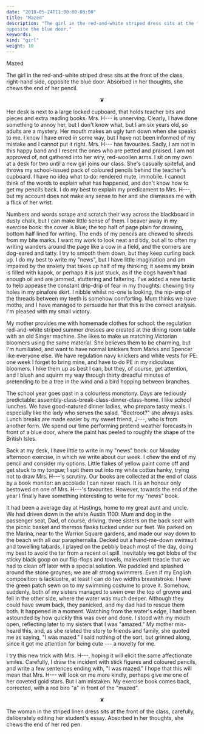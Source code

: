 ```yaml
---
date: "2018-05-24T11:00:00-08:00"
title: "Mazed"
description: "The girl in the red-and-white striped dress sits at the front of the class, right-hand side,
opposite the blue door."
keywords:
kind: "girl"
weight: 10
---
```


Mazed

The girl in the red-and-white striped dress sits at the front of the class, right-hand side,
opposite the blue door. Absorbed in her thoughts, she chews the end of her pencil.

<p style="text-align: center;">
❦
</p>

Her desk is next to a large locked cupboard, that holds teacher bits and pieces and extra reading
books. Mrs. H--- is unnerving. Clearly, I have done something to annoy her, but I don<span
dir="rtl">'</span>t know what, but I am six years old, so adults are a mystery. Her mouth makes an
ugly turn down when she speaks to me. I know I have erred in some way, but I have not been informed
of my mistake and I cannot put it right. Mrs. H--- has favourites. Sadly, I am not in this happy
band and I resent the ones who are petted and praised. I am not approved of, not gathered into her
wiry, red-woollen arms. I sit on my own at a desk for two until a new girl joins our class. She<span
dir="rtl">'</span>s casually spiteful, and throws my school-issued pack of coloured pencils behind
the teacher<span dir="rtl">'</span>s cupboard. I have no idea what to do: rendered mute, immobile. I
cannot think of the words to explain what has happened, and don<span dir="rtl">'</span>t know how to
get my pencils back. I do my best to explain my predicament to Mrs. H---, but my account does not
make any sense to her and she dismisses me with a flick of her wrist.

Numbers and words scrape and scratch their way across the blackboard in dusty chalk, but I can make
little sense of them. I beaver away in my exercise book: the cover is blue; the top half of page
plain for drawing, bottom half lined for writing. The ends of my pencils are chewed to shreds from
my bite marks. I want my work to look neat and tidy, but all to often my writing wanders around the
page like a cow in a field, and the corners are dog-eared and tatty. I try to smooth them down, but
they keep curling back up. I do my best to write my <span dir="rtl">"</span>news", but I have little
imagination and am impaired by the anxiety that takes up half of my thinking; it seems my brain is
filled with kapok, or perhaps it is just stuck, as if the cogs haven<span dir="rtl">'</span>t had
enough oil and are jammed, stuttering and faltering. I<span dir="rtl">'</span>ve added a new tactic
to help appease the constant drip-drip of fear in my thoughts: chewing tiny holes in my pinafore
skirt. I nibble whilst no-one is looking, the nip-snip of the threads between my teeth is somehow
comforting. Mum thinks we have moths, and I have managed to persuade her that this is the correct
analysis. I<span dir="rtl">'</span>m pleased with my small victory.

My mother provides me with homemade clothes for school: the regulation red-and-white striped summer
dresses are created at the dining room table with an old Singer machine. She likes to make us
matching Victorian bloomers using the same material. She believes them to be charming, but I<span
dir="rtl">'</span>m humiliated, and want to have normal knickers from Marks and Spencer like
everyone else. We have regulation navy knickers and white vests for PE: one week I forget to bring
mine, and have to do PE in my ridiculous bloomers. I hike them up as best I can, but they, of
course, get attention, and I blush and squirm my way through thirty dreadful minutes of pretending
to be a tree in the wind and a bird hopping between branches.

The school year goes past in a colourless monotony. Days are tediously predictable:
assembly-class-break-class-dinner-class-home. I like school lunches. We have good-natured dinner
ladies, who prepare tasty meals. I especially like the lady who serves the salad. <span
dir="rtl">"</span>Beetroot?" she always asks. Lunch breaks are made easier by my sweet friend,
J---, who is from another form. We spend our time performing pretend weather forecasts in front of
a blue door, where the paint has peeled to roughly the shape of the British Isles.

Back at my desk, I have little to write in my <span dir="rtl">"</span>news" book: our Monday
afternoon exercise, in which we write about our week. I chew the end of my pencil and consider my
options. Little flakes of yellow paint come off and get stuck to my tongue; I spit them out into my
white cotton hanky, trying not to draw Mrs. H---'s scrutiny. Our books are collected at the end of
class by a book monitor: an accolade I can never reach. It is an honour only bestowed on one of Mrs.
H---'s favourites. However, towards the end of the year I finally have something interesting to
write for my <span dir="rtl">"</span>news" book.

It had been a average day at Hastings, home to my great aunt and uncle. We had driven down in the
white Austin 1100: Mum and dog in the passenger seat, Dad, of course, driving, three sisters on the
back seat with the picnic basket and thermos flasks tucked under our feet. We parked on the Marina,
near to the Warrior Square gardens, and made our way down to the beach with all our paraphernalia.
Decked out a hand-me-down swimsuit and towelling tabards, I played on the pebbly beach most of the
day, doing my best to avoid the tar from a recent oil spill. Inevitably we got blobs of the sticky
black goop on our flip-flops and towels, malevolent treacle that we had to clean off later with a
special solution. We paddled and splashed around the stone groynes; we are all strong swimmers. Even
if my English composition is lacklustre, at least I can do two widths breaststroke. I have the green
patch sewn on to my swimming costume to prove it. Somehow, suddenly, both of my sisters managed to
swim over the top of groyne and fell in the other side, where the water was much deeper. Although
they could have swum back, they panicked, and my dad had to rescue them both. It happened in a
moment. Watching from the water<span dir="rtl">'</span>s edge, I had been astounded by how quickly
this was over and done. I stood with my mouth open, reflecting later to my sisters that I was <span
dir="rtl">"</span>amazed." My mother mis-heard this, and, as she related the story to friends and
family, she quoted me as saying, <span dir="rtl">"</span>I was mazed." I said nothing of the sort,
but grinned along, since it got me attention for being cute --- a novelty for me.

I try this new trick with Mrs. H---, hoping it will elicit the same affectionate smiles. Carefully,
I draw the incident with stick figures and coloured pencils, and write a few sentences ending with,
<span dir="rtl">"</span>I was mazed." I hope that this will mean that Mrs. H--- will look on me more
kindly, perhaps give me one of her coveted gold stars. But I am mistaken. My exercise book comes
back, corrected, with a red biro <span dir="rtl">"</span>a" in front of the <span
dir="rtl">"</span>mazed".
<p style="text-align: center;">
❦
</p>

The woman in the striped linen dress sits at the front of the class, carefully, deliberately editing
her student<span dir="rtl">'</span>s essay. Absorbed in her thoughts, she chews the end of her red
pen.

